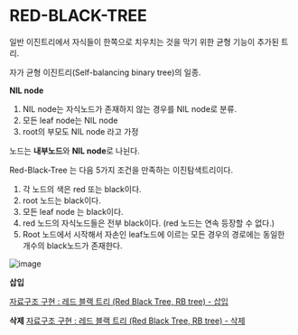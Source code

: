 # RED-BLACK-TREE

일반 이진트리에서 자식들이 한쪽으로 치우치는 것을 막기 위한 균형 기능이 추가된 트리. 

자가 균형 이진트리(Self-balancing binary tree)의 일종. 

**NIL node**

1. NIL node는 자식노드가 존재하지 않는 경우를 NIL node로 분류.
2. 모든 leaf node는 NIL node
3. root의 부모도 NIL node 라고 가정

노드는 **내부노드**와 **NIL node**로 나뉜다.

Red-Black-Tree 는 다음 5가지 조건을 만족하는 이진탐색트리이다.

1. 각 노드의 색은 red 또는 black이다.
2. root 노드는 black이다.
3. 모든 leaf node 는 black이다.
4. red 노드의 자식노드들은 전부 black이다. (red 노드는 연속 등장할 수 없다.)
5. Root 노드에서 시작해서 자손인 leaf노드에 이르는 모든 경우의 경로에는 동일한 개수의 black노드가 존재한다.

![image](https://www.notion.so/image/https%3A%2F%2Fprod-files-secure.s3.us-west-2.amazonaws.com%2F552fe0dc-fdb3-4c62-979e-df2a2e235613%2Fe9e67118-3756-4ded-9e2b-478e77393c5f%2FUntitled.png?table=block&id=9af506e8-9dea-4802-908d-92708a61922f&spaceId=552fe0dc-fdb3-4c62-979e-df2a2e235613&width=2000&userId=a09a1ca3-4214-4905-a7a2-172e60f8cd39&cache=v2)

**삽입**

[자료구조 구현 : 레드 블랙 트리 (Red Black Tree, RB tree) - 삽입](https://dev-game-standalone.tistory.com/93)

**삭제**
[자료구조 구현 : 레드 블랙 트리 (Red Black Tree, RB tree) - 삭제](https://dev-game-standalone.tistory.com/94)
